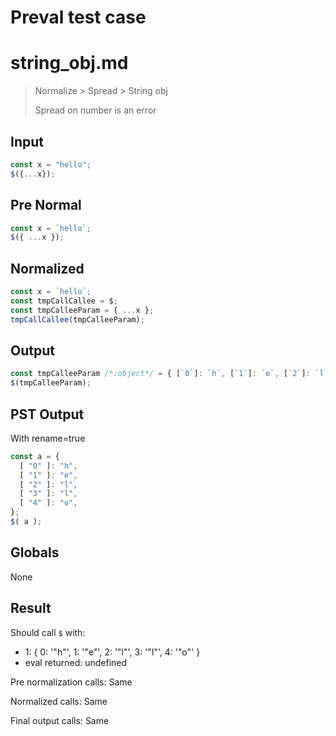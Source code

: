 # Preval test case

# string_obj.md

> Normalize > Spread > String obj
>
> Spread on number is an error

## Input

`````js filename=intro
const x = "hello";
$({...x});
`````

## Pre Normal


`````js filename=intro
const x = `hello`;
$({ ...x });
`````

## Normalized


`````js filename=intro
const x = `hello`;
const tmpCallCallee = $;
const tmpCalleeParam = { ...x };
tmpCallCallee(tmpCalleeParam);
`````

## Output


`````js filename=intro
const tmpCalleeParam /*:object*/ = { [`0`]: `h`, [`1`]: `e`, [`2`]: `l`, [`3`]: `l`, [`4`]: `o` };
$(tmpCalleeParam);
`````

## PST Output

With rename=true

`````js filename=intro
const a = {
  [ "0" ]: "h",
  [ "1" ]: "e",
  [ "2" ]: "l",
  [ "3" ]: "l",
  [ "4" ]: "o",
};
$( a );
`````

## Globals

None

## Result

Should call `$` with:
 - 1: { 0: '"h"', 1: '"e"', 2: '"l"', 3: '"l"', 4: '"o"' }
 - eval returned: undefined

Pre normalization calls: Same

Normalized calls: Same

Final output calls: Same
